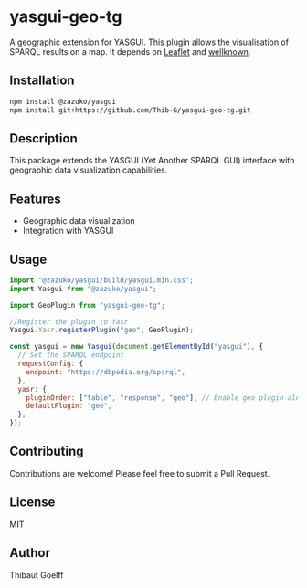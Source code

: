 # yasgui-geo-tg

A geographic extension for YASGUI. This plugin allows the visualisation of SPARQL results on a map.
It depends on [Leaflet](https://leafletjs.com/) and [wellknown](https://github.com/mapbox/wellknown).

## Installation

```bash
npm install @zazuko/yasgui
npm install git+https://github.com/Thib-G/yasgui-geo-tg.git
```

## Description

This package extends the YASGUI (Yet Another SPARQL GUI) interface with geographic data visualization capabilities.

## Features

- Geographic data visualization
- Integration with YASGUI

## Usage

```javascript
import "@zazuko/yasgui/build/yasgui.min.css";
import Yasgui from "@zazuko/yasgui";

import GeoPlugin from "yasgui-geo-tg";

//Register the plugin to Yasr
Yasgui.Yasr.registerPlugin("geo", GeoPlugin);

const yasgui = new Yasgui(document.getElementById("yasgui"), {
  // Set the SPARQL endpoint
  requestConfig: {
    endpoint: "https://dbpedia.org/sparql",
  },
  yasr: {
    pluginOrder: ["table", "response", "geo"], // Enable geo plugin alongside default table
    defaultPlugin: "geo",
  },
});
```

## Contributing

Contributions are welcome! Please feel free to submit a Pull Request.

## License

MIT

## Author

Thibaut Goelff
